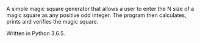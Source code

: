 A simple magic square generator that allows a user to enter the N size of a magic square as any positive odd integer. The program then calculates, prints and verifies the magic square.

Written in Python 3.6.5.